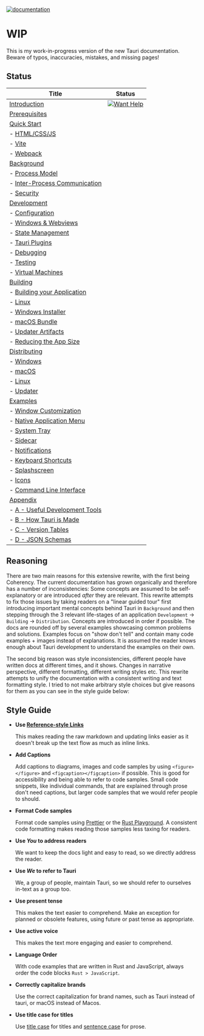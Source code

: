[![documentation](https://img.shields.io/badge/documentation-github.io-purple.svg)](https://jonaskruckenberg.github.io/tauri-docs-wip)

# WIP

This is my work-in-progress version of the new Tauri documentation.
Beware of typos, inaccuracies, mistakes, and missing pages!

## Status

| Title                                                                      | Status                                                                       |
| -------------------------------------------------------------------------- | ---------------------------------------------------------------------------- |
| [Introduction](introduction.md)                                            | [![Want Help](https://img.shields.io/badge/Status-Want%20Help-1abc9c.svg)]() |
| [Prerequisites](prerequisites.md)                                          |                                                                              |
| [Quick Start](quick-start/README.md)                                       |                                                                              |
| - [HTML/CSS/JS](quick-start/html-css-js.md)                                |                                                                              |
| - [Vite](quick-start/vite.md)                                              |                                                                              |
| - [Webpack](quick-start/webpack.md)                                        |                                                                              |
| [Background](background/README.md)                                         |                                                                              |
| - [Process Model](background/process-model.md)                             |                                                                              |
| - [Inter-Process Communication](background/inter-process-communication.md) |                                                                              |
| - [Security](background/security/README.md)                                |                                                                              |
| [Development]()                                                            |                                                                              |
| - [Configuration]()                                                        |                                                                              |
| - [Windows & Webviews](development/windows-and-webviews.md)                |                                                                              |
| - [State Management]()                                                     |                                                                              |
| - [Tauri Plugins]()                                                        |                                                                              |
| - [Debugging](development/debugging.md)                                    |                                                                              |
| - [Testing](development/testing.md)                                        |                                                                              |
| - [Virtual Machines](development/vms.md)                                   |                                                                              |
| [Building]()                                                               |                                                                              |
| - [Building your Application](building/building-your-application.md)       |                                                                              |
| - [Linux](building/linux.md)                                               |                                                                              |
| - [Windows Installer](building/windows-installer.md)                       |                                                                              |
| - [macOS Bundle](building/macos-bundle.md)                                 |                                                                              |
| - [Updater Artifacts](building/updater-artifacts.md)                       |                                                                              |
| - [Reducing the App Size](building/reducing-the-app-size.md)               |                                                                              |
| [Distributing]()                                                           |                                                                              |
| - [Windows](distributing/windows.md)                                       |                                                                              |
| - [macOS](distributing/macos.md)                                           |                                                                              |
| - [Linux]()                                                                |                                                                              |
| - [Updater](distributing/updater.md)                                       |                                                                              |
| [Examples]()                                                               |                                                                              |
| - [Window Customization](examples/window-customization.md)                 |                                                                              |
| - [Native Application Menu](examples/native-application-menu.md)           |                                                                              |
| - [System Tray](examples/system-tray.md)                                   |                                                                              |
| - [Sidecar](examples/sidecar.md)                                           |                                                                              |
| - [Notifications]()                                                        |                                                                              |
| - [Keyboard Shortcuts]()                                                   |                                                                              |
| - [Splashscreen](examples/splashscreen.md)                                 |                                                                              |
| - [Icons](examples/icons.md)                                               |                                                                              |
| - [Command Line Interface](examples/command-line-interface.md)             |                                                                              |
| [Appendix]()                                                               |                                                                              |
| - [A - Useful Development Tools]()                                         |                                                                              |
| - [B - How Tauri is Made]()                                                |                                                                              |
| - [C - Version Tables](appendix/version-tables.md)                         |                                                                              |
| - [D - JSON Schemas](appendix/json-schemas.md)                             |                                                                              |

## Reasoning

There are two main reasons for this extensive rewrite, with the first
being Coherency. The current documentation has grown organically and
therefore has a number of inconsistencies: Some concepts are assumed
to be self-explanatory or are introduced _after_ they are relevant.
This rewrite attempts to fix those issues by taking readers on a
"linear guided tour" first introducing important mental concepts
behind Tauri in `Background` and then stepping through the 3 relevant
life-stages of an application `Development` -> `Building` ->
`Distribution`. Concepts are introduced in order if possible. The docs
are rounded off by several examples showcasing common problems and
solutions. Examples focus on "show don't tell" and contain many code
examples + images instead of explanations. It is assumed the reader
knows enough about Tauri development to understand the examples on
their own.

The second big reason was style inconsistencies, different people have
written docs at different times, and it shows. Changes in narrative
perspective, different formatting, different writing styles etc. This
rewrite attempts to unify the documentation with a consistent writing
and text formatting style. I tried to not make arbitrary style choices
but give reasons for them as you can see in the style guide below:

## Style Guide

- **Use [Reference-style Links]**

  This makes reading the raw markdown and updating links easier as it
  doesn't break up the text flow as much as inline links.

- **Add Captions**

  Add captions to diagrams, images and code samples by using
  `<figure></figure>` and `<figcaption></figcaption>` if possible.
  This is good for accessibility and being able to refer to code
  samples. Small code snippets, like individual commands, that are
  explained through prose don't need captions, but larger code samples
  that we would refer people to should.

- **Format Code samples**

  Format code samples using [Prettier] or the [Rust Playground]. A
  consistent code formatting makes reading those samples less taxing
  for readers.

- **Use _You_ to address readers**

  We want to keep the docs light and easy to read, so we directly
  address the reader.

- **Use _We_ to refer to Tauri**

  We, a group of people, maintain Tauri, so we should refer to
  ourselves in-text as a group too.

- **Use present tense**

  This makes the text easier to comprehend. Make an exception for
  planned or obsolete features, using future or past tense as
  appropriate.

- **Use active voice**

  This makes the text more engaging and easier to comprehend.

- **Language Order**

  With code examples that are written in Rust and JavaScript, always
  order the code blocks `Rust > JavaScript`.

- **Correctly capitalize brands**

  Use the correct capitalization for brand names, such as Tauri
  instead of tauri, or macOS instead of Macos.

- **Use title case for titles**

  Use [title case] for titles and [sentence case] for prose.

[reference-style links]:
  https://www.markdownguide.org/basic-syntax/#reference-style-links
[prettier]: https://prettier.io/playground
[rust playground]: https://play.rust-lang.org/
[title case]: https://en.wikipedia.org/wiki/Title_case
[sentence case]:
  https://en.wikipedia.org/wiki/Letter_case#Sentence_case
